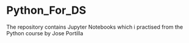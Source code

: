# Python_For_DS
The repository contains Jupyter Notebooks which i practised from the Python course by Jose Portilla
